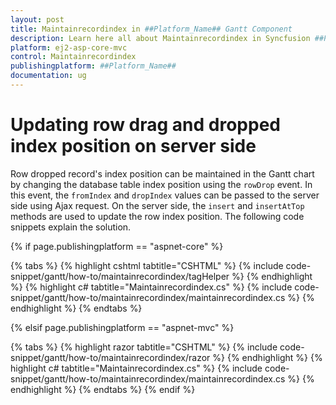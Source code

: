 ```yaml
---
layout: post
title: Maintainrecordindex in ##Platform_Name## Gantt Component
description: Learn here all about Maintainrecordindex in Syncfusion ##Platform_Name## Gantt component of Syncfusion Essential JS 2 and more.
platform: ej2-asp-core-mvc
control: Maintainrecordindex
publishingplatform: ##Platform_Name##
documentation: ug
---
```



# Updating row drag and dropped index position on server side

Row dropped record's index position can be maintained in the Gantt chart by changing the database table index position using the `rowDrop` event. In this event, the `fromIndex` and `dropIndex` values can be passed to the server side using Ajax request. On the server side, the `insert` and `insertAtTop` methods are used to update the row index position. The following code snippets explain the solution.

{% if page.publishingplatform == "aspnet-core" %}

{% tabs %}
{% highlight cshtml tabtitle="CSHTML" %}
{% include code-snippet/gantt/how-to/maintainrecordindex/tagHelper %}
{% endhighlight %}
{% highlight c# tabtitle="Maintainrecordindex.cs" %}
{% include code-snippet/gantt/how-to/maintainrecordindex/maintainrecordindex.cs %}
{% endhighlight %}
{% endtabs %}

{% elsif page.publishingplatform == "aspnet-mvc" %}

{% tabs %}
{% highlight razor tabtitle="CSHTML" %}
{% include code-snippet/gantt/how-to/maintainrecordindex/razor %}
{% endhighlight %}
{% highlight c# tabtitle="Maintainrecordindex.cs" %}
{% include code-snippet/gantt/how-to/maintainrecordindex/maintainrecordindex.cs %}
{% endhighlight %}
{% endtabs %}
{% endif %}

